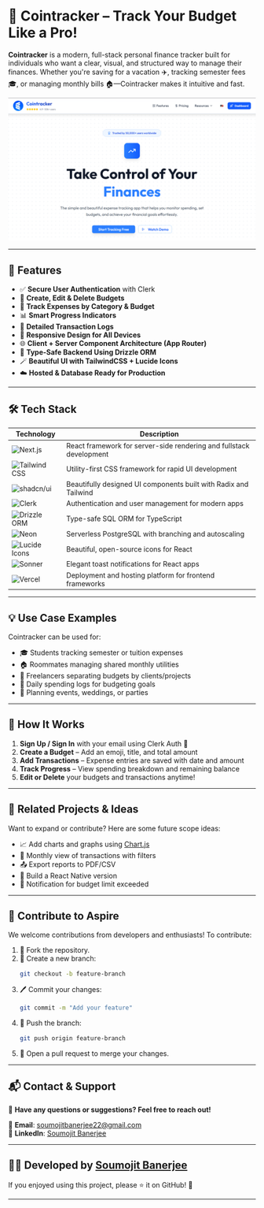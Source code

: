 # 💸 Cointracker – Track Your Budget Like a Pro!

**Cointracker** is a modern, full-stack personal finance tracker built for individuals who want a clear, visual, and structured way to manage their finances. Whether you're saving for a vacation ✈️, tracking semester fees 🎓, or managing monthly bills 🏠—Cointracker makes it intuitive and fast.

![Cointracker Banner](https://github.com/soumojit622/Cointracker/blob/master/public/banner.png)

---

## 🚀 Features

- ✅ **Secure User Authentication** with Clerk
- 📁 **Create, Edit & Delete Budgets**
- 💸 **Track Expenses by Category & Budget**
- 📊 **Smart Progress Indicators**
- 🧾 **Detailed Transaction Logs**
- 📱 **Responsive Design for All Devices**
- 🌐 **Client + Server Component Architecture (App Router)**
- 🧠 **Type-Safe Backend Using Drizzle ORM**
- 🪄 **Beautiful UI with TailwindCSS + Lucide Icons**
- ☁️ **Hosted & Database Ready for Production**

---

## 🛠️ Tech Stack

| Technology | Description |
|------------|-------------|
| ![Next.js](https://img.shields.io/badge/-Next.js%2015-000000?logo=next.js&logoColor=white&style=flat) | React framework for server-side rendering and fullstack development |
| ![Tailwind CSS](https://img.shields.io/badge/-Tailwind%20CSS-38B2AC?logo=tailwind-css&logoColor=white&style=flat) | Utility-first CSS framework for rapid UI development |
| ![shadcn/ui](https://img.shields.io/badge/-shadcn%2Fui-000000?logo=radix-ui&logoColor=white&style=flat) | Beautifully designed UI components built with Radix and Tailwind |
| ![Clerk](https://img.shields.io/badge/-Clerk%20Auth-F44A3F?logo=clerk&logoColor=white&style=flat) | Authentication and user management for modern apps |
| ![Drizzle ORM](https://img.shields.io/badge/-Drizzle%20ORM-FFD700?logo=postgresql&logoColor=black&style=flat) | Type-safe SQL ORM for TypeScript |
| ![Neon](https://img.shields.io/badge/-Neon%20(PostgreSQL)-008BB9?logo=postgresql&logoColor=white&style=flat) | Serverless PostgreSQL with branching and autoscaling |
| ![Lucide Icons](https://img.shields.io/badge/-Lucide%20Icons-333333?logo=lucide&logoColor=white&style=flat) | Beautiful, open-source icons for React |
| ![Sonner](https://img.shields.io/badge/-Sonner%20Toasts-8B5CF6?style=flat&logo=react) | Elegant toast notifications for React apps |
| ![Vercel](https://img.shields.io/badge/-Vercel-000000?logo=vercel&logoColor=white&style=flat) | Deployment and hosting platform for frontend frameworks |

---

## 💡 Use Case Examples

Cointracker can be used for:

- 🎓 Students tracking semester or tuition expenses
- 🏠 Roommates managing shared monthly utilities
- 💼 Freelancers separating budgets by clients/projects
- 📅 Daily spending logs for budgeting goals
- 🎁 Planning events, weddings, or parties

---

## 📌 How It Works

1. **Sign Up / Sign In** with your email using Clerk Auth 🔐  
2. **Create a Budget** – Add an emoji, title, and total amount  
3. **Add Transactions** – Expense entries are saved with date and amount  
4. **Track Progress** – View spending breakdown and remaining balance  
5. **Edit or Delete** your budgets and transactions anytime!

---

## 🌟 Related Projects & Ideas

Want to expand or contribute? Here are some future scope ideas:

- 📈 Add charts and graphs using [Chart.js](https://www.chartjs.org/)
- 📆 Monthly view of transactions with filters
- 📤 Export reports to PDF/CSV
- 📱 Build a React Native version
- 🔔 Notification for budget limit exceeded

---

## 💬 **Contribute to Aspire**  

We welcome contributions from developers and enthusiasts! To contribute:  

1. 🍴 Fork the repository.
2. 🌿 Create a new branch:
    ```bash
    git checkout -b feature-branch
    ```
3. 🖊️ Commit your changes:
    ```bash
    git commit -m "Add your feature"
    ```
4. 🚀 Push the branch:
    ```bash
    git push origin feature-branch
    ```
5. 🔀 Open a pull request to merge your changes.

---

## 📬 **Contact & Support**  

💬 **Have any questions or suggestions? Feel free to reach out!**  

📧 **Email**: [soumojitbanerjee22@gmail.com](mailto:soumojitbanerjee22@gmail.com)  
🔗 **LinkedIn**: [Soumojit Banerjee](https://www.linkedin.com/in/soumojit-banerjee-4914b3228/)  

---

## 👨‍💻 **Developed by [Soumojit Banerjee](https://www.linkedin.com/in/soumojit-banerjee-4914b3228/)**  

If you enjoyed using this project, please ⭐ it on GitHub! 🌟  

---
